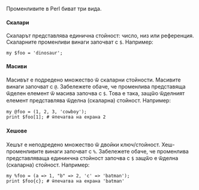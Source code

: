 Променливите в Perl биват три вида.

#### Скалари
Скаларът представлява единична стойност: число, низ или референция. Скаларните
променливи винаги започват с <code>$</code>. Например:

    my $foo = 'dinosaur';

#### Масиви
Масивът е подредено множество ѿ скаларни стойности. Масивите винаги започват с
`@`. Забележете обаче, че променлива представяща ѿделен елемент ѿ масива
започва с `$`. Това е така, защѿо ѿделният елемент представлява ѿделна
(скаларна) стойност. Например:

    my @foo = (1, 2, 3, 'cowboy');
    print $foo[1]; # ѿпечатва на екрана 2


#### Хешове
Хешът е неподредено множество ѿ двойки ключ/стойност. Хеш-променливите винаги
започват с `%`. Забележете обаче, че променлива представляваща едининчна
стойност започва с `$` защѿо е ѿделна (скаларна) стойност. Например:

    my %foo = (a => 1, "b" => 2, 'c' => 'batman');
    print $foo{c}; # ѿпечатва на екрана 'batman'

